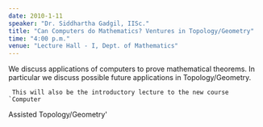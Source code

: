 ```yaml
---
date: 2010-1-11
speaker: "Dr. Siddhartha Gadgil, IISc."
title: "Can Computers do Mathematics? Ventures in Topology/Geometry"
time: "4:00 p.m."
venue: "Lecture Hall - I, Dept. of Mathematics"
---
```

We discuss applications of computers to prove mathematical
theorems. In particular we discuss possible future applications in
Topology/Geometry.

     This will also be the introductory lecture to the new course `Computer
Assisted Topology/Geometry'
